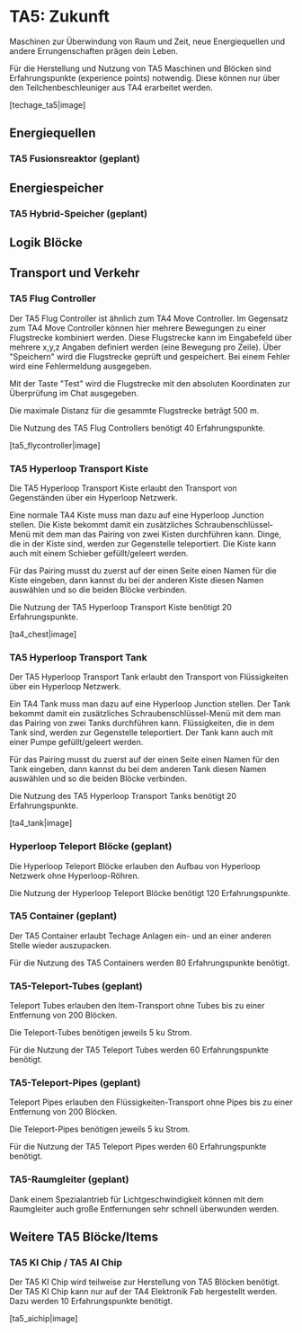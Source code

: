 # TA5: Zukunft

Maschinen zur Überwindung von Raum und Zeit, neue Energiequellen und andere Errungenschaften prägen dein Leben. 

Für die Herstellung und Nutzung von TA5 Maschinen und Blöcken sind Erfahrungspunkte (experience points) notwendig. Diese können nur über den Teilchenbeschleuniger aus TA4 erarbeitet werden.

[techage_ta5|image]

## Energiequellen

### TA5 Fusionsreaktor (geplant)

## Energiespeicher

### TA5 Hybrid-Speicher (geplant)

## Logik Blöcke

## Transport und Verkehr

### TA5 Flug Controller

Der TA5 Flug Controller ist ähnlich zum TA4 Move Controller. Im Gegensatz zum TA4 Move Controller können hier mehrere Bewegungen zu einer Flugstrecke kombiniert werden. Diese Flugstrecke kann im Eingabefeld über mehrere x,y,z Angaben definiert werden (eine Bewegung pro Zeile). Über "Speichern" wird die Flugstrecke geprüft und gespeichert. Bei einem Fehler wird eine Fehlermeldung ausgegeben.

Mit der Taste "Test" wird die Flugstrecke mit den absoluten Koordinaten zur Überprüfung im Chat ausgegeben.

Die maximale Distanz für die gesammte Flugstrecke beträgt 500 m.

Die Nutzung des TA5 Flug Controllers benötigt 40 Erfahrungspunkte.

[ta5_flycontroller|image]

### TA5 Hyperloop Transport Kiste

Die TA5 Hyperloop Transport Kiste erlaubt den Transport von Gegenständen über ein Hyperloop Netzwerk.

Eine normale TA4 Kiste muss man dazu auf eine Hyperloop Junction stellen. Die Kiste bekommt damit ein zusätzliches Schraubenschlüssel-Menü mit dem man das Pairing von zwei Kisten durchführen kann. Dinge, die in der Kiste sind, werden zur Gegenstelle teleportiert. Die Kiste kann auch mit einem  Schieber gefüllt/geleert werden.

Für das Pairing musst du zuerst auf der einen Seite einen Namen für die Kiste eingeben, dann kannst du bei der anderen Kiste diesen Namen auswählen und so die beiden Blöcke verbinden.

Die Nutzung der TA5 Hyperloop Transport Kiste benötigt 20 Erfahrungspunkte.

[ta4_chest|image]

### TA5 Hyperloop Transport Tank

Der TA5 Hyperloop Transport Tank erlaubt den Transport von Flüssigkeiten über ein Hyperloop Netzwerk.

Ein TA4 Tank muss man dazu auf eine Hyperloop Junction stellen. Der Tank bekommt damit ein zusätzliches Schraubenschlüssel-Menü mit dem man das Pairing von zwei Tanks durchführen kann. Flüssigkeiten, die in dem Tank sind, werden zur Gegenstelle teleportiert. Der Tank kann auch mit einer Pumpe  gefüllt/geleert werden.

Für das Pairing musst du zuerst auf der einen Seite einen Namen für den Tank eingeben, dann kannst du bei dem anderen Tank diesen Namen auswählen und so die beiden Blöcke verbinden.

Die Nutzung des TA5 Hyperloop Transport Tanks benötigt 20 Erfahrungspunkte.

[ta4_tank|image]

### Hyperloop Teleport Blöcke (geplant)

Die Hyperloop Teleport Blöcke erlauben den Aufbau von Hyperloop Netzwerk ohne Hyperloop-Röhren.

Die Nutzung der Hyperloop Teleport Blöcke benötigt 120 Erfahrungspunkte.

### TA5 Container (geplant)

Der TA5 Container erlaubt Techage Anlagen ein- und an einer anderen Stelle wieder auszupacken.

Für die Nutzung des TA5 Containers werden 80 Erfahrungspunkte benötigt.

### TA5-Teleport-Tubes (geplant)

Teleport Tubes erlauben den Item-Transport ohne Tubes bis zu einer Entfernung von 200 Blöcken.

Die Teleport-Tubes benötigen jeweils 5 ku Strom.

Für die Nutzung der TA5 Teleport Tubes werden 60 Erfahrungspunkte benötigt.

### TA5-Teleport-Pipes (geplant)

Teleport Pipes erlauben den Flüssigkeiten-Transport ohne Pipes bis zu einer Entfernung von 200 Blöcken.

Die Teleport-Pipes benötigen jeweils 5 ku Strom.

Für die Nutzung der TA5 Teleport Pipes werden 60 Erfahrungspunkte benötigt.

### TA5-Raumgleiter (geplant)

Dank einem Spezialantrieb für Lichtgeschwindigkeit können mit dem Raumgleiter auch große Entfernungen sehr schnell überwunden werden.

## Weitere TA5 Blöcke/Items

### TA5 KI Chip / TA5 AI Chip

Der TA5 KI Chip wird teilweise zur Herstellung von TA5 Blöcken benötigt. Der TA5 KI Chip kann nur auf der TA4 Elektronik Fab hergestellt werden. Dazu werden 10 Erfahrungspunkte benötigt.

[ta5_aichip|image]